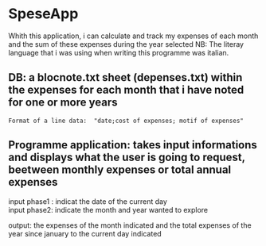 # SpeseApp

Whith this application, i can calculate and track my expenses of each month and the sum of these expenses during the year selected
NB: The literay language that i was using when writing this programme was italian.

## DB: a blocnote.txt sheet (depenses.txt) within the expenses for each month that i have noted for one or more years
    Format of a line data:  "date;cost of expenses; motif of expenses"

## Programme application: takes input informations and displays what the user is going to request, beetween monthly expenses or total annual expenses
  input phase1 : indicat the date of the current day  
  input phase2: indicate the month and year wanted to explore

  output: the expenses of the month indicated and the total expenses of the year since january to the current day indicated
